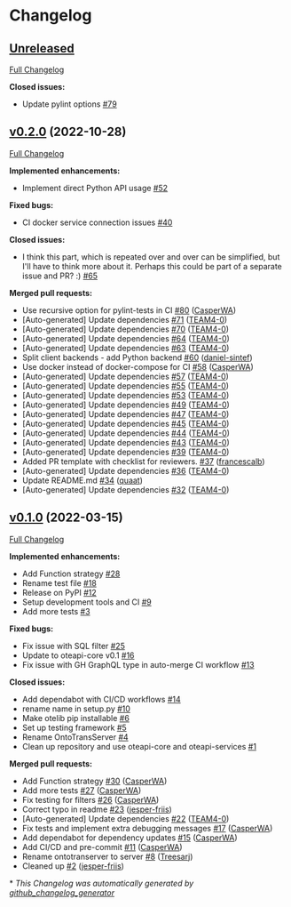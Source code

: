# Changelog

## [Unreleased](https://github.com/EMMC-ASBL/otelib/tree/HEAD)

[Full Changelog](https://github.com/EMMC-ASBL/otelib/compare/v0.2.0...HEAD)

**Closed issues:**

- Update pylint options [\#79](https://github.com/EMMC-ASBL/otelib/issues/79)

## [v0.2.0](https://github.com/EMMC-ASBL/otelib/tree/v0.2.0) (2022-10-28)

[Full Changelog](https://github.com/EMMC-ASBL/otelib/compare/v0.1.0...v0.2.0)

**Implemented enhancements:**

- Implement direct Python API usage [\#52](https://github.com/EMMC-ASBL/otelib/issues/52)

**Fixed bugs:**

- CI docker service connection issues [\#40](https://github.com/EMMC-ASBL/otelib/issues/40)

**Closed issues:**

- I think this part, which is repeated over and over can be simplified, but I'll have to think more about it. Perhaps this could be part of a separate issue and PR? :\) [\#65](https://github.com/EMMC-ASBL/otelib/issues/65)

**Merged pull requests:**

- Use recursive option for pylint-tests in CI [\#80](https://github.com/EMMC-ASBL/otelib/pull/80) ([CasperWA](https://github.com/CasperWA))
- \[Auto-generated\] Update dependencies [\#71](https://github.com/EMMC-ASBL/otelib/pull/71) ([TEAM4-0](https://github.com/TEAM4-0))
- \[Auto-generated\] Update dependencies [\#70](https://github.com/EMMC-ASBL/otelib/pull/70) ([TEAM4-0](https://github.com/TEAM4-0))
- \[Auto-generated\] Update dependencies [\#64](https://github.com/EMMC-ASBL/otelib/pull/64) ([TEAM4-0](https://github.com/TEAM4-0))
- \[Auto-generated\] Update dependencies [\#63](https://github.com/EMMC-ASBL/otelib/pull/63) ([TEAM4-0](https://github.com/TEAM4-0))
- Split client backends - add Python backend [\#60](https://github.com/EMMC-ASBL/otelib/pull/60) ([daniel-sintef](https://github.com/daniel-sintef))
- Use docker instead of docker-compose for CI [\#58](https://github.com/EMMC-ASBL/otelib/pull/58) ([CasperWA](https://github.com/CasperWA))
- \[Auto-generated\] Update dependencies [\#57](https://github.com/EMMC-ASBL/otelib/pull/57) ([TEAM4-0](https://github.com/TEAM4-0))
- \[Auto-generated\] Update dependencies [\#55](https://github.com/EMMC-ASBL/otelib/pull/55) ([TEAM4-0](https://github.com/TEAM4-0))
- \[Auto-generated\] Update dependencies [\#53](https://github.com/EMMC-ASBL/otelib/pull/53) ([TEAM4-0](https://github.com/TEAM4-0))
- \[Auto-generated\] Update dependencies [\#49](https://github.com/EMMC-ASBL/otelib/pull/49) ([TEAM4-0](https://github.com/TEAM4-0))
- \[Auto-generated\] Update dependencies [\#47](https://github.com/EMMC-ASBL/otelib/pull/47) ([TEAM4-0](https://github.com/TEAM4-0))
- \[Auto-generated\] Update dependencies [\#45](https://github.com/EMMC-ASBL/otelib/pull/45) ([TEAM4-0](https://github.com/TEAM4-0))
- \[Auto-generated\] Update dependencies [\#44](https://github.com/EMMC-ASBL/otelib/pull/44) ([TEAM4-0](https://github.com/TEAM4-0))
- \[Auto-generated\] Update dependencies [\#43](https://github.com/EMMC-ASBL/otelib/pull/43) ([TEAM4-0](https://github.com/TEAM4-0))
- \[Auto-generated\] Update dependencies [\#39](https://github.com/EMMC-ASBL/otelib/pull/39) ([TEAM4-0](https://github.com/TEAM4-0))
- Added PR template with checklist for reviewers. [\#37](https://github.com/EMMC-ASBL/otelib/pull/37) ([francescalb](https://github.com/francescalb))
- \[Auto-generated\] Update dependencies [\#36](https://github.com/EMMC-ASBL/otelib/pull/36) ([TEAM4-0](https://github.com/TEAM4-0))
- Update README.md [\#34](https://github.com/EMMC-ASBL/otelib/pull/34) ([quaat](https://github.com/quaat))
- \[Auto-generated\] Update dependencies [\#32](https://github.com/EMMC-ASBL/otelib/pull/32) ([TEAM4-0](https://github.com/TEAM4-0))

## [v0.1.0](https://github.com/EMMC-ASBL/otelib/tree/v0.1.0) (2022-03-15)

[Full Changelog](https://github.com/EMMC-ASBL/otelib/compare/8ff7c18ed6a0eeac9129d57fe0f201f645cce82c...v0.1.0)

**Implemented enhancements:**

- Add Function strategy [\#28](https://github.com/EMMC-ASBL/otelib/issues/28)
- Rename test file [\#18](https://github.com/EMMC-ASBL/otelib/issues/18)
- Release on PyPI [\#12](https://github.com/EMMC-ASBL/otelib/issues/12)
- Setup development tools and CI [\#9](https://github.com/EMMC-ASBL/otelib/issues/9)
- Add more tests [\#3](https://github.com/EMMC-ASBL/otelib/issues/3)

**Fixed bugs:**

- Fix issue with SQL filter [\#25](https://github.com/EMMC-ASBL/otelib/issues/25)
- Update to oteapi-core v0.1 [\#16](https://github.com/EMMC-ASBL/otelib/issues/16)
- Fix issue with GH GraphQL type in auto-merge CI workflow [\#13](https://github.com/EMMC-ASBL/otelib/issues/13)

**Closed issues:**

- Add dependabot with CI/CD workflows [\#14](https://github.com/EMMC-ASBL/otelib/issues/14)
- rename name in setup.py [\#10](https://github.com/EMMC-ASBL/otelib/issues/10)
- Make otelib pip installable [\#6](https://github.com/EMMC-ASBL/otelib/issues/6)
- Set up testing framework [\#5](https://github.com/EMMC-ASBL/otelib/issues/5)
- Rename OntoTransServer [\#4](https://github.com/EMMC-ASBL/otelib/issues/4)
- Clean up repository and use oteapi-core and oteapi-services [\#1](https://github.com/EMMC-ASBL/otelib/issues/1)

**Merged pull requests:**

- Add Function strategy [\#30](https://github.com/EMMC-ASBL/otelib/pull/30) ([CasperWA](https://github.com/CasperWA))
- Add more tests [\#27](https://github.com/EMMC-ASBL/otelib/pull/27) ([CasperWA](https://github.com/CasperWA))
- Fix testing for filters [\#26](https://github.com/EMMC-ASBL/otelib/pull/26) ([CasperWA](https://github.com/CasperWA))
- Correct typo in readme [\#23](https://github.com/EMMC-ASBL/otelib/pull/23) ([jesper-friis](https://github.com/jesper-friis))
- \[Auto-generated\] Update dependencies [\#22](https://github.com/EMMC-ASBL/otelib/pull/22) ([TEAM4-0](https://github.com/TEAM4-0))
- Fix tests and implement extra debugging messages [\#17](https://github.com/EMMC-ASBL/otelib/pull/17) ([CasperWA](https://github.com/CasperWA))
- Add dependabot for dependency updates [\#15](https://github.com/EMMC-ASBL/otelib/pull/15) ([CasperWA](https://github.com/CasperWA))
- Add CI/CD and pre-commit [\#11](https://github.com/EMMC-ASBL/otelib/pull/11) ([CasperWA](https://github.com/CasperWA))
- Rename ontotranserver to server [\#8](https://github.com/EMMC-ASBL/otelib/pull/8) ([Treesarj](https://github.com/Treesarj))
- Cleaned up  [\#2](https://github.com/EMMC-ASBL/otelib/pull/2) ([jesper-friis](https://github.com/jesper-friis))



\* *This Changelog was automatically generated by [github_changelog_generator](https://github.com/github-changelog-generator/github-changelog-generator)*
